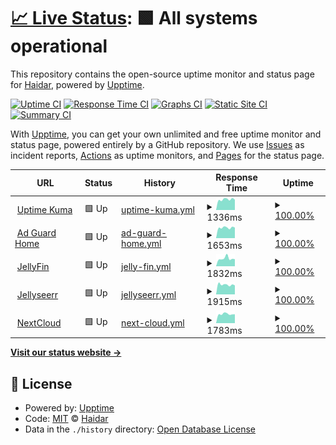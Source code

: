 # [📈 Live Status](https://upptime.hfs.day): <!--live status--> **🟩 All systems operational**

This repository contains the open-source uptime monitor and status page for [Haidar](https://upptime.hfs.day), powered by [Upptime](https://github.com/upptime/upptime).

[![Uptime CI](https://github.com/haidars/upptime/workflows/Uptime%20CI/badge.svg)](https://github.com/haidars/upptime/actions?query=workflow%3A%22Uptime+CI%22)
[![Response Time CI](https://github.com/haidars/upptime/workflows/Response%20Time%20CI/badge.svg)](https://github.com/haidars/upptime/actions?query=workflow%3A%22Response+Time+CI%22)
[![Graphs CI](https://github.com/haidars/upptime/workflows/Graphs%20CI/badge.svg)](https://github.com/haidars/upptime/actions?query=workflow%3A%22Graphs+CI%22)
[![Static Site CI](https://github.com/haidars/upptime/workflows/Static%20Site%20CI/badge.svg)](https://github.com/haidars/upptime/actions?query=workflow%3A%22Static+Site+CI%22)
[![Summary CI](https://github.com/haidars/upptime/workflows/Summary%20CI/badge.svg)](https://github.com/haidars/upptime/actions?query=workflow%3A%22Summary+CI%22)

With [Upptime](https://upptime.js.org), you can get your own unlimited and free uptime monitor and status page, powered entirely by a GitHub repository. We use [Issues](https://github.com/haidars/upptime/issues) as incident reports, [Actions](https://github.com/haidars/upptime/actions) as uptime monitors, and [Pages](https://upptime.hfs.day) for the status page.

<!--start: status pages-->
<!-- This summary is generated by Upptime (https://github.com/upptime/upptime) -->
<!-- Do not edit this manually, your changes will be overwritten -->
<!-- prettier-ignore -->
| URL | Status | History | Response Time | Uptime |
| --- | ------ | ------- | ------------- | ------ |
| <img alt="" src="https://icons.duckduckgo.com/ip3/status.hfs.day.ico" height="13"> [Uptime Kuma](https://status.hfs.day) | 🟩 Up | [uptime-kuma.yml](https://github.com/haidars/upptime/commits/HEAD/history/uptime-kuma.yml) | <details><summary><img alt="Response time graph" src="./graphs/uptime-kuma/response-time-week.png" height="20"> 1336ms</summary><br><a href="https://upptime.hfs.day/history/uptime-kuma"><img alt="Response time 1260" src="https://img.shields.io/endpoint?url=https%3A%2F%2Fraw.githubusercontent.com%2Fhaidars%2Fupptime%2FHEAD%2Fapi%2Fuptime-kuma%2Fresponse-time.json"></a><br><a href="https://upptime.hfs.day/history/uptime-kuma"><img alt="24-hour response time 1300" src="https://img.shields.io/endpoint?url=https%3A%2F%2Fraw.githubusercontent.com%2Fhaidars%2Fupptime%2FHEAD%2Fapi%2Fuptime-kuma%2Fresponse-time-day.json"></a><br><a href="https://upptime.hfs.day/history/uptime-kuma"><img alt="7-day response time 1336" src="https://img.shields.io/endpoint?url=https%3A%2F%2Fraw.githubusercontent.com%2Fhaidars%2Fupptime%2FHEAD%2Fapi%2Fuptime-kuma%2Fresponse-time-week.json"></a><br><a href="https://upptime.hfs.day/history/uptime-kuma"><img alt="30-day response time 1260" src="https://img.shields.io/endpoint?url=https%3A%2F%2Fraw.githubusercontent.com%2Fhaidars%2Fupptime%2FHEAD%2Fapi%2Fuptime-kuma%2Fresponse-time-month.json"></a><br><a href="https://upptime.hfs.day/history/uptime-kuma"><img alt="1-year response time 1260" src="https://img.shields.io/endpoint?url=https%3A%2F%2Fraw.githubusercontent.com%2Fhaidars%2Fupptime%2FHEAD%2Fapi%2Fuptime-kuma%2Fresponse-time-year.json"></a></details> | <details><summary><a href="https://upptime.hfs.day/history/uptime-kuma">100.00%</a></summary><a href="https://upptime.hfs.day/history/uptime-kuma"><img alt="All-time uptime 99.80%" src="https://img.shields.io/endpoint?url=https%3A%2F%2Fraw.githubusercontent.com%2Fhaidars%2Fupptime%2FHEAD%2Fapi%2Fuptime-kuma%2Fuptime.json"></a><br><a href="https://upptime.hfs.day/history/uptime-kuma"><img alt="24-hour uptime 100.00%" src="https://img.shields.io/endpoint?url=https%3A%2F%2Fraw.githubusercontent.com%2Fhaidars%2Fupptime%2FHEAD%2Fapi%2Fuptime-kuma%2Fuptime-day.json"></a><br><a href="https://upptime.hfs.day/history/uptime-kuma"><img alt="7-day uptime 100.00%" src="https://img.shields.io/endpoint?url=https%3A%2F%2Fraw.githubusercontent.com%2Fhaidars%2Fupptime%2FHEAD%2Fapi%2Fuptime-kuma%2Fuptime-week.json"></a><br><a href="https://upptime.hfs.day/history/uptime-kuma"><img alt="30-day uptime 99.80%" src="https://img.shields.io/endpoint?url=https%3A%2F%2Fraw.githubusercontent.com%2Fhaidars%2Fupptime%2FHEAD%2Fapi%2Fuptime-kuma%2Fuptime-month.json"></a><br><a href="https://upptime.hfs.day/history/uptime-kuma"><img alt="1-year uptime 99.80%" src="https://img.shields.io/endpoint?url=https%3A%2F%2Fraw.githubusercontent.com%2Fhaidars%2Fupptime%2FHEAD%2Fapi%2Fuptime-kuma%2Fuptime-year.json"></a></details>
| <img alt="" src="https://icons.duckduckgo.com/ip3/dns.hfs.day.ico" height="13"> [Ad Guard Home](https://dns.hfs.day) | 🟩 Up | [ad-guard-home.yml](https://github.com/haidars/upptime/commits/HEAD/history/ad-guard-home.yml) | <details><summary><img alt="Response time graph" src="./graphs/ad-guard-home/response-time-week.png" height="20"> 1653ms</summary><br><a href="https://upptime.hfs.day/history/ad-guard-home"><img alt="Response time 1687" src="https://img.shields.io/endpoint?url=https%3A%2F%2Fraw.githubusercontent.com%2Fhaidars%2Fupptime%2FHEAD%2Fapi%2Fad-guard-home%2Fresponse-time.json"></a><br><a href="https://upptime.hfs.day/history/ad-guard-home"><img alt="24-hour response time 1655" src="https://img.shields.io/endpoint?url=https%3A%2F%2Fraw.githubusercontent.com%2Fhaidars%2Fupptime%2FHEAD%2Fapi%2Fad-guard-home%2Fresponse-time-day.json"></a><br><a href="https://upptime.hfs.day/history/ad-guard-home"><img alt="7-day response time 1653" src="https://img.shields.io/endpoint?url=https%3A%2F%2Fraw.githubusercontent.com%2Fhaidars%2Fupptime%2FHEAD%2Fapi%2Fad-guard-home%2Fresponse-time-week.json"></a><br><a href="https://upptime.hfs.day/history/ad-guard-home"><img alt="30-day response time 1687" src="https://img.shields.io/endpoint?url=https%3A%2F%2Fraw.githubusercontent.com%2Fhaidars%2Fupptime%2FHEAD%2Fapi%2Fad-guard-home%2Fresponse-time-month.json"></a><br><a href="https://upptime.hfs.day/history/ad-guard-home"><img alt="1-year response time 1687" src="https://img.shields.io/endpoint?url=https%3A%2F%2Fraw.githubusercontent.com%2Fhaidars%2Fupptime%2FHEAD%2Fapi%2Fad-guard-home%2Fresponse-time-year.json"></a></details> | <details><summary><a href="https://upptime.hfs.day/history/ad-guard-home">100.00%</a></summary><a href="https://upptime.hfs.day/history/ad-guard-home"><img alt="All-time uptime 99.80%" src="https://img.shields.io/endpoint?url=https%3A%2F%2Fraw.githubusercontent.com%2Fhaidars%2Fupptime%2FHEAD%2Fapi%2Fad-guard-home%2Fuptime.json"></a><br><a href="https://upptime.hfs.day/history/ad-guard-home"><img alt="24-hour uptime 100.00%" src="https://img.shields.io/endpoint?url=https%3A%2F%2Fraw.githubusercontent.com%2Fhaidars%2Fupptime%2FHEAD%2Fapi%2Fad-guard-home%2Fuptime-day.json"></a><br><a href="https://upptime.hfs.day/history/ad-guard-home"><img alt="7-day uptime 100.00%" src="https://img.shields.io/endpoint?url=https%3A%2F%2Fraw.githubusercontent.com%2Fhaidars%2Fupptime%2FHEAD%2Fapi%2Fad-guard-home%2Fuptime-week.json"></a><br><a href="https://upptime.hfs.day/history/ad-guard-home"><img alt="30-day uptime 99.80%" src="https://img.shields.io/endpoint?url=https%3A%2F%2Fraw.githubusercontent.com%2Fhaidars%2Fupptime%2FHEAD%2Fapi%2Fad-guard-home%2Fuptime-month.json"></a><br><a href="https://upptime.hfs.day/history/ad-guard-home"><img alt="1-year uptime 99.80%" src="https://img.shields.io/endpoint?url=https%3A%2F%2Fraw.githubusercontent.com%2Fhaidars%2Fupptime%2FHEAD%2Fapi%2Fad-guard-home%2Fuptime-year.json"></a></details>
| <img alt="" src="https://icons.duckduckgo.com/ip3/media.hfs.day.ico" height="13"> [JellyFin](https://media.hfs.day) | 🟩 Up | [jelly-fin.yml](https://github.com/haidars/upptime/commits/HEAD/history/jelly-fin.yml) | <details><summary><img alt="Response time graph" src="./graphs/jelly-fin/response-time-week.png" height="20"> 1832ms</summary><br><a href="https://upptime.hfs.day/history/jelly-fin"><img alt="Response time 1710" src="https://img.shields.io/endpoint?url=https%3A%2F%2Fraw.githubusercontent.com%2Fhaidars%2Fupptime%2FHEAD%2Fapi%2Fjelly-fin%2Fresponse-time.json"></a><br><a href="https://upptime.hfs.day/history/jelly-fin"><img alt="24-hour response time 1671" src="https://img.shields.io/endpoint?url=https%3A%2F%2Fraw.githubusercontent.com%2Fhaidars%2Fupptime%2FHEAD%2Fapi%2Fjelly-fin%2Fresponse-time-day.json"></a><br><a href="https://upptime.hfs.day/history/jelly-fin"><img alt="7-day response time 1832" src="https://img.shields.io/endpoint?url=https%3A%2F%2Fraw.githubusercontent.com%2Fhaidars%2Fupptime%2FHEAD%2Fapi%2Fjelly-fin%2Fresponse-time-week.json"></a><br><a href="https://upptime.hfs.day/history/jelly-fin"><img alt="30-day response time 1710" src="https://img.shields.io/endpoint?url=https%3A%2F%2Fraw.githubusercontent.com%2Fhaidars%2Fupptime%2FHEAD%2Fapi%2Fjelly-fin%2Fresponse-time-month.json"></a><br><a href="https://upptime.hfs.day/history/jelly-fin"><img alt="1-year response time 1710" src="https://img.shields.io/endpoint?url=https%3A%2F%2Fraw.githubusercontent.com%2Fhaidars%2Fupptime%2FHEAD%2Fapi%2Fjelly-fin%2Fresponse-time-year.json"></a></details> | <details><summary><a href="https://upptime.hfs.day/history/jelly-fin">100.00%</a></summary><a href="https://upptime.hfs.day/history/jelly-fin"><img alt="All-time uptime 99.80%" src="https://img.shields.io/endpoint?url=https%3A%2F%2Fraw.githubusercontent.com%2Fhaidars%2Fupptime%2FHEAD%2Fapi%2Fjelly-fin%2Fuptime.json"></a><br><a href="https://upptime.hfs.day/history/jelly-fin"><img alt="24-hour uptime 100.00%" src="https://img.shields.io/endpoint?url=https%3A%2F%2Fraw.githubusercontent.com%2Fhaidars%2Fupptime%2FHEAD%2Fapi%2Fjelly-fin%2Fuptime-day.json"></a><br><a href="https://upptime.hfs.day/history/jelly-fin"><img alt="7-day uptime 100.00%" src="https://img.shields.io/endpoint?url=https%3A%2F%2Fraw.githubusercontent.com%2Fhaidars%2Fupptime%2FHEAD%2Fapi%2Fjelly-fin%2Fuptime-week.json"></a><br><a href="https://upptime.hfs.day/history/jelly-fin"><img alt="30-day uptime 99.80%" src="https://img.shields.io/endpoint?url=https%3A%2F%2Fraw.githubusercontent.com%2Fhaidars%2Fupptime%2FHEAD%2Fapi%2Fjelly-fin%2Fuptime-month.json"></a><br><a href="https://upptime.hfs.day/history/jelly-fin"><img alt="1-year uptime 99.80%" src="https://img.shields.io/endpoint?url=https%3A%2F%2Fraw.githubusercontent.com%2Fhaidars%2Fupptime%2FHEAD%2Fapi%2Fjelly-fin%2Fuptime-year.json"></a></details>
| <img alt="" src="https://icons.duckduckgo.com/ip3/jellyseerr.hfs.day.ico" height="13"> [Jellyseerr](https://jellyseerr.hfs.day/) | 🟩 Up | [jellyseerr.yml](https://github.com/haidars/upptime/commits/HEAD/history/jellyseerr.yml) | <details><summary><img alt="Response time graph" src="./graphs/jellyseerr/response-time-week.png" height="20"> 1915ms</summary><br><a href="https://upptime.hfs.day/history/jellyseerr"><img alt="Response time 1765" src="https://img.shields.io/endpoint?url=https%3A%2F%2Fraw.githubusercontent.com%2Fhaidars%2Fupptime%2FHEAD%2Fapi%2Fjellyseerr%2Fresponse-time.json"></a><br><a href="https://upptime.hfs.day/history/jellyseerr"><img alt="24-hour response time 1777" src="https://img.shields.io/endpoint?url=https%3A%2F%2Fraw.githubusercontent.com%2Fhaidars%2Fupptime%2FHEAD%2Fapi%2Fjellyseerr%2Fresponse-time-day.json"></a><br><a href="https://upptime.hfs.day/history/jellyseerr"><img alt="7-day response time 1915" src="https://img.shields.io/endpoint?url=https%3A%2F%2Fraw.githubusercontent.com%2Fhaidars%2Fupptime%2FHEAD%2Fapi%2Fjellyseerr%2Fresponse-time-week.json"></a><br><a href="https://upptime.hfs.day/history/jellyseerr"><img alt="30-day response time 1765" src="https://img.shields.io/endpoint?url=https%3A%2F%2Fraw.githubusercontent.com%2Fhaidars%2Fupptime%2FHEAD%2Fapi%2Fjellyseerr%2Fresponse-time-month.json"></a><br><a href="https://upptime.hfs.day/history/jellyseerr"><img alt="1-year response time 1765" src="https://img.shields.io/endpoint?url=https%3A%2F%2Fraw.githubusercontent.com%2Fhaidars%2Fupptime%2FHEAD%2Fapi%2Fjellyseerr%2Fresponse-time-year.json"></a></details> | <details><summary><a href="https://upptime.hfs.day/history/jellyseerr">100.00%</a></summary><a href="https://upptime.hfs.day/history/jellyseerr"><img alt="All-time uptime 99.80%" src="https://img.shields.io/endpoint?url=https%3A%2F%2Fraw.githubusercontent.com%2Fhaidars%2Fupptime%2FHEAD%2Fapi%2Fjellyseerr%2Fuptime.json"></a><br><a href="https://upptime.hfs.day/history/jellyseerr"><img alt="24-hour uptime 100.00%" src="https://img.shields.io/endpoint?url=https%3A%2F%2Fraw.githubusercontent.com%2Fhaidars%2Fupptime%2FHEAD%2Fapi%2Fjellyseerr%2Fuptime-day.json"></a><br><a href="https://upptime.hfs.day/history/jellyseerr"><img alt="7-day uptime 100.00%" src="https://img.shields.io/endpoint?url=https%3A%2F%2Fraw.githubusercontent.com%2Fhaidars%2Fupptime%2FHEAD%2Fapi%2Fjellyseerr%2Fuptime-week.json"></a><br><a href="https://upptime.hfs.day/history/jellyseerr"><img alt="30-day uptime 99.80%" src="https://img.shields.io/endpoint?url=https%3A%2F%2Fraw.githubusercontent.com%2Fhaidars%2Fupptime%2FHEAD%2Fapi%2Fjellyseerr%2Fuptime-month.json"></a><br><a href="https://upptime.hfs.day/history/jellyseerr"><img alt="1-year uptime 99.80%" src="https://img.shields.io/endpoint?url=https%3A%2F%2Fraw.githubusercontent.com%2Fhaidars%2Fupptime%2FHEAD%2Fapi%2Fjellyseerr%2Fuptime-year.json"></a></details>
| <img alt="" src="https://icons.duckduckgo.com/ip3/nextcloud.hfs.day.ico" height="13"> [NextCloud](https://nextcloud.hfs.day) | 🟩 Up | [next-cloud.yml](https://github.com/haidars/upptime/commits/HEAD/history/next-cloud.yml) | <details><summary><img alt="Response time graph" src="./graphs/next-cloud/response-time-week.png" height="20"> 1783ms</summary><br><a href="https://upptime.hfs.day/history/next-cloud"><img alt="Response time 1696" src="https://img.shields.io/endpoint?url=https%3A%2F%2Fraw.githubusercontent.com%2Fhaidars%2Fupptime%2FHEAD%2Fapi%2Fnext-cloud%2Fresponse-time.json"></a><br><a href="https://upptime.hfs.day/history/next-cloud"><img alt="24-hour response time 1741" src="https://img.shields.io/endpoint?url=https%3A%2F%2Fraw.githubusercontent.com%2Fhaidars%2Fupptime%2FHEAD%2Fapi%2Fnext-cloud%2Fresponse-time-day.json"></a><br><a href="https://upptime.hfs.day/history/next-cloud"><img alt="7-day response time 1783" src="https://img.shields.io/endpoint?url=https%3A%2F%2Fraw.githubusercontent.com%2Fhaidars%2Fupptime%2FHEAD%2Fapi%2Fnext-cloud%2Fresponse-time-week.json"></a><br><a href="https://upptime.hfs.day/history/next-cloud"><img alt="30-day response time 1696" src="https://img.shields.io/endpoint?url=https%3A%2F%2Fraw.githubusercontent.com%2Fhaidars%2Fupptime%2FHEAD%2Fapi%2Fnext-cloud%2Fresponse-time-month.json"></a><br><a href="https://upptime.hfs.day/history/next-cloud"><img alt="1-year response time 1696" src="https://img.shields.io/endpoint?url=https%3A%2F%2Fraw.githubusercontent.com%2Fhaidars%2Fupptime%2FHEAD%2Fapi%2Fnext-cloud%2Fresponse-time-year.json"></a></details> | <details><summary><a href="https://upptime.hfs.day/history/next-cloud">100.00%</a></summary><a href="https://upptime.hfs.day/history/next-cloud"><img alt="All-time uptime 99.80%" src="https://img.shields.io/endpoint?url=https%3A%2F%2Fraw.githubusercontent.com%2Fhaidars%2Fupptime%2FHEAD%2Fapi%2Fnext-cloud%2Fuptime.json"></a><br><a href="https://upptime.hfs.day/history/next-cloud"><img alt="24-hour uptime 100.00%" src="https://img.shields.io/endpoint?url=https%3A%2F%2Fraw.githubusercontent.com%2Fhaidars%2Fupptime%2FHEAD%2Fapi%2Fnext-cloud%2Fuptime-day.json"></a><br><a href="https://upptime.hfs.day/history/next-cloud"><img alt="7-day uptime 100.00%" src="https://img.shields.io/endpoint?url=https%3A%2F%2Fraw.githubusercontent.com%2Fhaidars%2Fupptime%2FHEAD%2Fapi%2Fnext-cloud%2Fuptime-week.json"></a><br><a href="https://upptime.hfs.day/history/next-cloud"><img alt="30-day uptime 99.80%" src="https://img.shields.io/endpoint?url=https%3A%2F%2Fraw.githubusercontent.com%2Fhaidars%2Fupptime%2FHEAD%2Fapi%2Fnext-cloud%2Fuptime-month.json"></a><br><a href="https://upptime.hfs.day/history/next-cloud"><img alt="1-year uptime 99.80%" src="https://img.shields.io/endpoint?url=https%3A%2F%2Fraw.githubusercontent.com%2Fhaidars%2Fupptime%2FHEAD%2Fapi%2Fnext-cloud%2Fuptime-year.json"></a></details>

<!--end: status pages-->

[**Visit our status website →**](https://upptime.hfs.day)

## 📄 License

- Powered by: [Upptime](https://github.com/upptime/upptime)
- Code: [MIT](./LICENSE) © [Haidar](https://upptime.hfs.day)
- Data in the `./history` directory: [Open Database License](https://opendatacommons.org/licenses/odbl/1-0/)
